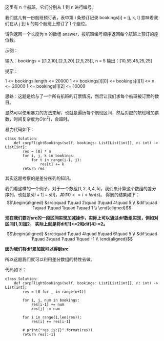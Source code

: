 这里有 n 个航班，它们分别从 1 到 n 进行编号。

我们这儿有一份航班预订表，表中第 i 条预订记录 bookings[i] = [j, k, l] 意味着我们在从 j 到 k 的每个航班上预订了 l 个座位。

请你返回一个长度为 n 的数组 answer，按航班编号顺序返回每个航班上预订的座位数。

 

示例：

输入：bookings = [[1,2,10],[2,3,20],[2,5,25]], n = 5
输出：[10,55,45,25,25]
 

提示：

1 <= bookings.length <= 20000
1 <= bookings[i][0] <= bookings[i][1] <= n <= 20000
1 <= bookings[i][2] <= 10000



思路：这题是给与了一个所有航班的订票情况，然后让我们求每个航班被订票的数目。

显然可以使用暴力的方法来解，也就是遍历每个航班区间，然后对应的航班增加票数，时间复杂度为$O(n^2)$，会超时。

暴力代码如下：
```
class Solution:
    def corpFlightBookings(self, bookings: List[List[int]], n: int) -> List[int]:
        res = [0] * n
        for i, j, k in bookings:
            for t in range(i-1, j):
                res[t] += k
        return res

```

其实这题考察的是差分序列的知识。

我们看这样的一个例子，对于一个数组$[1,2,3,4,5]$，我们来计算这个数组的差分序列，也就是$s[i+1]-s[i]， 其中0<=i<len(s)$。
得到的结果如下：
$$\begin{aligned}
&src:\quad 1\quad 2\quad 3\quad 4\quad 5 \\
&dif:\quad 1\quad 1\quad 1\quad 1\quad 1 \\
\end{aligned}$$


**现在我们要对src的一段区间实现加减操作，实际上可以通过dif数组实现，例如对区间[1,3]加2， 实际上就是将dif[1]+=2和dif[4]-=2。**

$$\begin{aligned}
&src:\quad 1\quad 4\quad 5\quad 6\quad 5 \\
&dif:\quad 1\quad 3\quad 1\quad 1\quad -1 \\
\end{aligned}$$

**因为我们将dif累加就可以得到src**

所以这题我们就可以利用差分数组的特性去做。

代码如下：
```
class Solution:
    def corpFlightBookings(self, bookings: List[List[int]], n: int) -> List[int]:
        res = [0 for _ in range(n+1)]

        for i, j, num in bookings:
            res[i-1] += num
            res[j] -= num
        
        for i in range(1,len(res)):
            res[i] += res[i-1]

        # print("res is:{}".format(res))
        return res[:-1]
```

